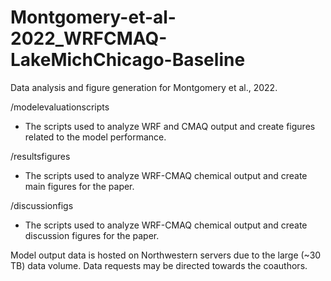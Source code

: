 # Montgomery-et-al-2022_WRFCMAQ-LakeMichChicago-Baseline
Data analysis and figure generation for Montgomery et al., 2022. 


/modelevaluationscripts
- The scripts used to analyze WRF and CMAQ output and create figures related to the model performance.

/resultsfigures
- The scripts used to analyze WRF-CMAQ chemical output and create main figures for the paper.

/discussionfigs
- The scripts used to analyze WRF-CMAQ chemical output and create discussion figures for the paper.


Model output data is hosted on Northwestern servers due to the large (~30 TB) data volume. Data requests may be directed towards the coauthors.
